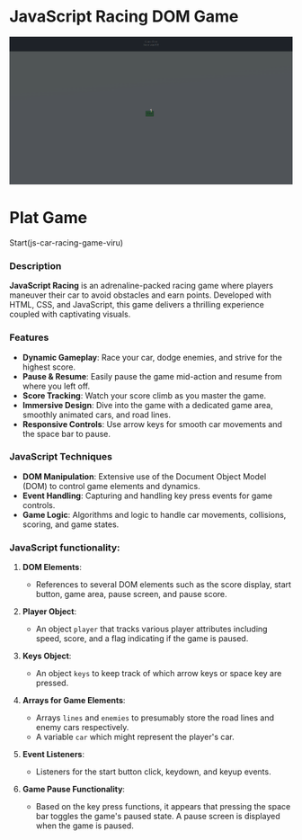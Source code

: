 # JavaScript Racing DOM Game

![JavaScript Racing DOM Game](javascript-racing.gif)

# Plat Game
Start(js-car-racing-game-viru)

### Description

**JavaScript Racing** is an adrenaline-packed racing game where players maneuver their car to avoid obstacles and earn points. Developed with HTML, CSS, and JavaScript, this game delivers a thrilling experience coupled with captivating visuals.

### Features

- **Dynamic Gameplay**: Race your car, dodge enemies, and strive for the highest score.
- **Pause & Resume**: Easily pause the game mid-action and resume from where you left off.
- **Score Tracking**: Watch your score climb as you master the game.
- **Immersive Design**: Dive into the game with a dedicated game area, smoothly animated cars, and road lines.
- **Responsive Controls**: Use arrow keys for smooth car movements and the space bar to pause.

### JavaScript Techniques

- **DOM Manipulation**: Extensive use of the Document Object Model (DOM) to control game elements and dynamics.
- **Event Handling**: Capturing and handling key press events for game controls.
- **Game Logic**: Algorithms and logic to handle car movements, collisions, scoring, and game states.

### JavaScript functionality:

1. **DOM Elements**:

   - References to several DOM elements such as the score display, start button, game area, pause screen, and pause score.

2. **Player Object**:

   - An object `player` that tracks various player attributes including speed, score, and a flag indicating if the game is paused.

3. **Keys Object**:

   - An object `keys` to keep track of which arrow keys or space key are pressed.

4. **Arrays for Game Elements**:

   - Arrays `lines` and `enemies` to presumably store the road lines and enemy cars respectively.
   - A variable `car` which might represent the player's car.

5. **Event Listeners**:

   - Listeners for the start button click, keydown, and keyup events.

6. **Game Pause Functionality**:
   - Based on the key press functions, it appears that pressing the space bar toggles the game's paused state. A pause screen is displayed when the game is paused.
